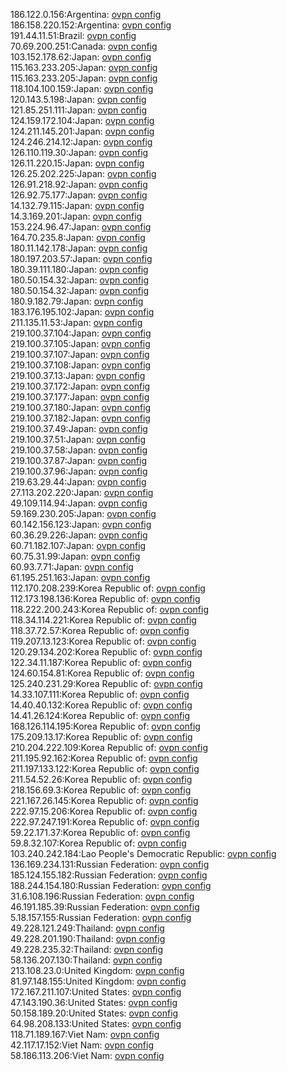 186.122.0.156:Argentina: [ovpn config](vpn/186_122_0_156.ovpn)  
186.158.220.152:Argentina: [ovpn config](vpn/186_158_220_152.ovpn)  
191.44.11.51:Brazil: [ovpn config](vpn/191_44_11_51.ovpn)  
70.69.200.251:Canada: [ovpn config](vpn/70_69_200_251.ovpn)  
103.152.178.62:Japan: [ovpn config](vpn/103_152_178_62.ovpn)  
115.163.233.205:Japan: [ovpn config](vpn/115_163_233_205.ovpn)  
115.163.233.205:Japan: [ovpn config](vpn/115_163_233_205.ovpn)  
118.104.100.159:Japan: [ovpn config](vpn/118_104_100_159.ovpn)  
120.143.5.198:Japan: [ovpn config](vpn/120_143_5_198.ovpn)  
121.85.251.111:Japan: [ovpn config](vpn/121_85_251_111.ovpn)  
124.159.172.104:Japan: [ovpn config](vpn/124_159_172_104.ovpn)  
124.211.145.201:Japan: [ovpn config](vpn/124_211_145_201.ovpn)  
124.246.214.12:Japan: [ovpn config](vpn/124_246_214_12.ovpn)  
126.110.119.30:Japan: [ovpn config](vpn/126_110_119_30.ovpn)  
126.11.220.15:Japan: [ovpn config](vpn/126_11_220_15.ovpn)  
126.25.202.225:Japan: [ovpn config](vpn/126_25_202_225.ovpn)  
126.91.218.92:Japan: [ovpn config](vpn/126_91_218_92.ovpn)  
126.92.75.177:Japan: [ovpn config](vpn/126_92_75_177.ovpn)  
14.132.79.115:Japan: [ovpn config](vpn/14_132_79_115.ovpn)  
14.3.169.201:Japan: [ovpn config](vpn/14_3_169_201.ovpn)  
153.224.96.47:Japan: [ovpn config](vpn/153_224_96_47.ovpn)  
164.70.235.8:Japan: [ovpn config](vpn/164_70_235_8.ovpn)  
180.11.142.178:Japan: [ovpn config](vpn/180_11_142_178.ovpn)  
180.197.203.57:Japan: [ovpn config](vpn/180_197_203_57.ovpn)  
180.39.111.180:Japan: [ovpn config](vpn/180_39_111_180.ovpn)  
180.50.154.32:Japan: [ovpn config](vpn/180_50_154_32.ovpn)  
180.50.154.32:Japan: [ovpn config](vpn/180_50_154_32.ovpn)  
180.9.182.79:Japan: [ovpn config](vpn/180_9_182_79.ovpn)  
183.176.195.102:Japan: [ovpn config](vpn/183_176_195_102.ovpn)  
211.135.11.53:Japan: [ovpn config](vpn/211_135_11_53.ovpn)  
219.100.37.104:Japan: [ovpn config](vpn/219_100_37_104.ovpn)  
219.100.37.105:Japan: [ovpn config](vpn/219_100_37_105.ovpn)  
219.100.37.107:Japan: [ovpn config](vpn/219_100_37_107.ovpn)  
219.100.37.108:Japan: [ovpn config](vpn/219_100_37_108.ovpn)  
219.100.37.13:Japan: [ovpn config](vpn/219_100_37_13.ovpn)  
219.100.37.172:Japan: [ovpn config](vpn/219_100_37_172.ovpn)  
219.100.37.177:Japan: [ovpn config](vpn/219_100_37_177.ovpn)  
219.100.37.180:Japan: [ovpn config](vpn/219_100_37_180.ovpn)  
219.100.37.182:Japan: [ovpn config](vpn/219_100_37_182.ovpn)  
219.100.37.49:Japan: [ovpn config](vpn/219_100_37_49.ovpn)  
219.100.37.51:Japan: [ovpn config](vpn/219_100_37_51.ovpn)  
219.100.37.58:Japan: [ovpn config](vpn/219_100_37_58.ovpn)  
219.100.37.87:Japan: [ovpn config](vpn/219_100_37_87.ovpn)  
219.100.37.96:Japan: [ovpn config](vpn/219_100_37_96.ovpn)  
219.63.29.44:Japan: [ovpn config](vpn/219_63_29_44.ovpn)  
27.113.202.220:Japan: [ovpn config](vpn/27_113_202_220.ovpn)  
49.109.114.94:Japan: [ovpn config](vpn/49_109_114_94.ovpn)  
59.169.230.205:Japan: [ovpn config](vpn/59_169_230_205.ovpn)  
60.142.156.123:Japan: [ovpn config](vpn/60_142_156_123.ovpn)  
60.36.29.226:Japan: [ovpn config](vpn/60_36_29_226.ovpn)  
60.71.182.107:Japan: [ovpn config](vpn/60_71_182_107.ovpn)  
60.75.31.99:Japan: [ovpn config](vpn/60_75_31_99.ovpn)  
60.93.7.71:Japan: [ovpn config](vpn/60_93_7_71.ovpn)  
61.195.251.163:Japan: [ovpn config](vpn/61_195_251_163.ovpn)  
112.170.208.239:Korea Republic of: [ovpn config](vpn/112_170_208_239.ovpn)  
112.173.198.136:Korea Republic of: [ovpn config](vpn/112_173_198_136.ovpn)  
118.222.200.243:Korea Republic of: [ovpn config](vpn/118_222_200_243.ovpn)  
118.34.114.221:Korea Republic of: [ovpn config](vpn/118_34_114_221.ovpn)  
118.37.72.57:Korea Republic of: [ovpn config](vpn/118_37_72_57.ovpn)  
119.207.13.123:Korea Republic of: [ovpn config](vpn/119_207_13_123.ovpn)  
120.29.134.202:Korea Republic of: [ovpn config](vpn/120_29_134_202.ovpn)  
122.34.11.187:Korea Republic of: [ovpn config](vpn/122_34_11_187.ovpn)  
124.60.154.81:Korea Republic of: [ovpn config](vpn/124_60_154_81.ovpn)  
125.240.231.29:Korea Republic of: [ovpn config](vpn/125_240_231_29.ovpn)  
14.33.107.111:Korea Republic of: [ovpn config](vpn/14_33_107_111.ovpn)  
14.40.40.132:Korea Republic of: [ovpn config](vpn/14_40_40_132.ovpn)  
14.41.26.124:Korea Republic of: [ovpn config](vpn/14_41_26_124.ovpn)  
168.126.114.195:Korea Republic of: [ovpn config](vpn/168_126_114_195.ovpn)  
175.209.13.17:Korea Republic of: [ovpn config](vpn/175_209_13_17.ovpn)  
210.204.222.109:Korea Republic of: [ovpn config](vpn/210_204_222_109.ovpn)  
211.195.92.162:Korea Republic of: [ovpn config](vpn/211_195_92_162.ovpn)  
211.197.133.122:Korea Republic of: [ovpn config](vpn/211_197_133_122.ovpn)  
211.54.52.26:Korea Republic of: [ovpn config](vpn/211_54_52_26.ovpn)  
218.156.69.3:Korea Republic of: [ovpn config](vpn/218_156_69_3.ovpn)  
221.167.26.145:Korea Republic of: [ovpn config](vpn/221_167_26_145.ovpn)  
222.97.15.206:Korea Republic of: [ovpn config](vpn/222_97_15_206.ovpn)  
222.97.247.191:Korea Republic of: [ovpn config](vpn/222_97_247_191.ovpn)  
59.22.171.37:Korea Republic of: [ovpn config](vpn/59_22_171_37.ovpn)  
59.8.32.107:Korea Republic of: [ovpn config](vpn/59_8_32_107.ovpn)  
103.240.242.184:Lao People's Democratic Republic: [ovpn config](vpn/103_240_242_184.ovpn)  
136.169.234.131:Russian Federation: [ovpn config](vpn/136_169_234_131.ovpn)  
185.124.155.182:Russian Federation: [ovpn config](vpn/185_124_155_182.ovpn)  
188.244.154.180:Russian Federation: [ovpn config](vpn/188_244_154_180.ovpn)  
31.6.108.196:Russian Federation: [ovpn config](vpn/31_6_108_196.ovpn)  
46.191.185.39:Russian Federation: [ovpn config](vpn/46_191_185_39.ovpn)  
5.18.157.155:Russian Federation: [ovpn config](vpn/5_18_157_155.ovpn)  
49.228.121.249:Thailand: [ovpn config](vpn/49_228_121_249.ovpn)  
49.228.201.190:Thailand: [ovpn config](vpn/49_228_201_190.ovpn)  
49.228.235.32:Thailand: [ovpn config](vpn/49_228_235_32.ovpn)  
58.136.207.130:Thailand: [ovpn config](vpn/58_136_207_130.ovpn)  
213.108.23.0:United Kingdom: [ovpn config](vpn/213_108_23_0.ovpn)  
81.97.148.155:United Kingdom: [ovpn config](vpn/81_97_148_155.ovpn)  
172.167.211.107:United States: [ovpn config](vpn/172_167_211_107.ovpn)  
47.143.190.36:United States: [ovpn config](vpn/47_143_190_36.ovpn)  
50.158.189.20:United States: [ovpn config](vpn/50_158_189_20.ovpn)  
64.98.208.133:United States: [ovpn config](vpn/64_98_208_133.ovpn)  
118.71.189.167:Viet Nam: [ovpn config](vpn/118_71_189_167.ovpn)  
42.117.17.152:Viet Nam: [ovpn config](vpn/42_117_17_152.ovpn)  
58.186.113.206:Viet Nam: [ovpn config](vpn/58_186_113_206.ovpn)  
